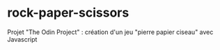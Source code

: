 # rock-paper-scissors
Projet "The Odin Project" : création d'un jeu "pierre papier ciseau" avec Javascript
